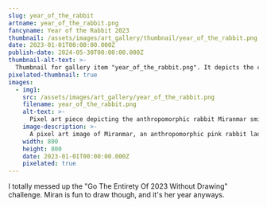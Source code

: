 ```yaml
---
slug: year_of_the_rabbit                                                        # the item's slug
artname: year_of_the_rabbit.png                                                 # the primary file name
fancyname: Year of the Rabbit 2023                                              # the "fancy" name, for when a slug in snake case doesn't cut it
thumbnail: /assets/images/art_gallery/thumbnail/year_of_the_rabbit.png       # location of the image's thumbnail
date: 2023-01-01T00:00:00.000Z                                                  # date of creation (look at file metadata)
publish-date: 2024-05-30T00:00:00.000Z                                          # date it was added to site
thumbnail-alt-text: >-                                                          # the thumbnail's alt text
  Thumbnail for gallery item "year_of_the_rabbit.png". It depicts the character Miran smiling at the viewer.
pixelated-thumbnail: true                                                       # whether the thumbnail should be scaled with nearest neighbour
images:
  - img1:                                                                       # this structure should be repeated for each image
    src: /assets/images/art_gallery/year_of_the_rabbit.png                   # location of the image
    filename: year_of_the_rabbit.png
    alt-text: >-                                                                # the image's alt text
      Pixel art piece depicting the anthropomorphic rabbit Miranmar smiling at the viewer and posing.
    image-description: >-                                                       # an image description (shown below the image)
      A pixel art image of Miranmar, an anthropomorphic pink rabbit lady, in a purple dress with cyan leggings, earrings, and bracelets. She's posing for the camera, smiling and holding up two V signs with her fingers. The background is abstract, featuring grey circles and the text "Year of the Rabbit; MMXXIII (2023)".
    width: 800                                                                  # width of the image in pixels
    height: 800                                                                 # height of the image in pixels
    date: 2023-01-01T00:00:00.000Z
    pixelated: true                                                             # whether the image should be scaled with nearest neighbour
---
```

<p>
	I totally messed up the "Go The Entirety Of 2023 Without Drawing" challenge. Miran is fun to draw though, and it's her year anyways.
</p>

